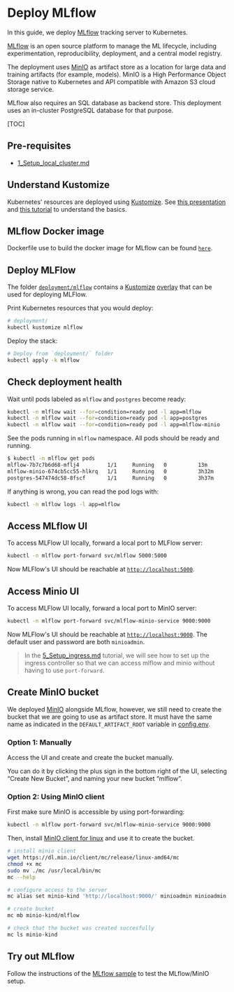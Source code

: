 <h1> Deploy MLflow </h1>

In this guide, we deploy [MLflow](https://mlflow.org/) tracking server to Kubernetes.

[MLflow](https://mlflow.org/) is an open source platform to manage the ML lifecycle, including experimentation, reproducibility, deployment, and a central model registry.

The deployment uses [MinIO](https://min.io/) as artifact store as a location for large data and training artifacts (for example, models).
MinIO is a High Performance Object Storage native to Kubernetes and API compatible with Amazon S3 cloud storage service.

MLflow also requires an SQL database as backend store. This deployment uses an in-cluster PostgreSQL database for that purpose.

[TOC]

## Pre-requisites

- [1_Setup_local_cluster.md](1_Setup_local_cluster.md)


## Understand Kustomize

Kubernetes' resources are deployed using [Kustomize](https://kustomize.io/).
See [this presentation](https://docs.google.com/presentation/d/1-j7ux5-P9HcftKlXM9KHKgrG0EgwwGEKE3f01Sp0oes/edit?usp=sharing)
and [this tutorial](https://kubernetes.io/docs/tasks/manage-kubernetes-objects/kustomization/)
to understand the basics.

## MLflow Docker image

Dockerfile use to build the docker image for MLflow can be found [`here`](/docker/mlflow).

## Deploy MLFlow

The folder [`deployment/mlflow`](/deployment/mlflow) contains a [Kustomize](https://kubernetes.io/docs/tasks/manage-kubernetes-objects/kustomization/) [overlay](https://kubernetes.io/docs/tasks/manage-kubernetes-objects/kustomization/#bases-and-overlays)
that can be used for deploying MLFlow.

Print Kubernetes resources that you would deploy:

```bash
# deployment/
kubectl kustomize mlflow
```

Deploy the stack:

```bash
# Deploy from `deployment/` folder
kubectl apply -k mlflow
```

## Check deployment health

Wait until pods labeled as `mlflow` and `postgres` become ready:

```bash
kubectl -n mlflow wait --for=condition=ready pod -l app=mlflow
kubectl -n mlflow wait --for=condition=ready pod -l app=postgres
kubectl -n mlflow wait --for=condition=ready pod -l app=mlflow-minio
```

See the pods running in `mlflow` namespace. All pods should be ready and running.

```bash
$ kubectl -n mlflow get pods
mlflow-7b7c7b6d68-mflj4         1/1     Running   0          13m
mlflow-minio-674cb5cc55-hlkrq   1/1     Running   0          3h32m
postgres-547474dc58-8fscf       1/1     Running   0          3h37m
```

If anything is wrong, you can read the pod logs with:

```bash
kubectl -n mlflow logs -l app=mlflow
```

## Access MLflow UI

To access MLFlow UI locally, forward a local port to MLFlow server:

```bash
kubectl -n mlflow port-forward svc/mlflow 5000:5000
```

Now MLFlow's UI should be reachable at [`http://localhost:5000`](http://localhost:5000).

## Access Minio UI

To access MLFlow UI locally, forward a local port to MinIO server:

```bash
kubectl -n mlflow port-forward svc/mlflow-minio-service 9000:9000
```

Now MLFlow's UI should be reachable at [`http://localhost:9000`](http://localhost:9000).
The default user and password are both `minioadmin`.

> In the [5_Setup_ingress.md](5_Setup_ingress.md) tutorial, we will see how to set up the ingress controller so that we can access
> mlflow and minio without having to use `port-forward`.

## Create MinIO bucket

We deployed [MinIO](https://min.io/) alongside MLflow, however, we still need to create
the bucket that we are going to use as artifact store. It must have the same name as indicated in the
`DEFAULT_ARTIFACT_ROOT` variable in [config.env](mlflow/dev/config.env).

### Option 1: Manually

Access the UI and create and create the bucket manually.

You can do it by clicking the plus sign in the bottom right of the UI, selecting
“Create New Bucket”, and naming your new bucket “mlflow”.

### Option 2: Using MinIO client

First make sure MinIO is accessible by using port-forwarding:

```bash
kubectl -n mlflow port-forward svc/mlflow-minio-service 9000:9000
```

Then, install [MinIO client for linux](https://docs.min.io/docs/minio-client-quickstart-guide.html)
and use it to create the bucket.

```bash
# install minio client
wget https://dl.min.io/client/mc/release/linux-amd64/mc
chmod +x mc
sudo mv ./mc /usr/local/bin/mc
mc --help

# configure access to the server
mc alias set minio-kind 'http://localhost:9000/' minioadmin minioadmin

# create bucket
mc mb minio-kind/mlflow

# check that the bucket was created succesfully
mc ls minio-kind
```

## Try out MLflow

Follow the instructions of the [MLflow sample](/tutorials/resources/try-mlflow/README.md)
to test the MLflow/MinIO setup.
